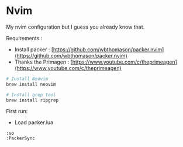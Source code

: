 # Nvim

My nvim configuration but I guess you already know that.

Requirements : 

* Install packer : [https://github.com/wbthomason/packer.nvim](https://github.com/wbthomason/packer.nvim)
* Thanks the Primagen : [https://www.youtube.com/c/theprimeagen](https://www.youtube.com/c/theprimeagen)


```bash
# Install Neovim
brew install neovim

# Install grep tool
brew install ripgrep
```

First run: 
* Load packer.lua

```vim
:so
:PackerSync
```


